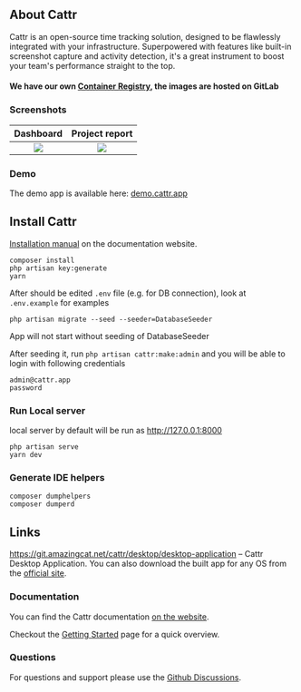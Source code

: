 ## About Cattr
Cattr is an open-source time tracking solution, designed to be flawlessly integrated with your infrastructure. 
Superpowered with features like built-in screenshot capture and activity detection, it's a great instrument to boost 
your team's performance straight to the top.

#### We have our own [Container Registry](https://git.amazingcat.net/cattr/core/app/container_registry/9?orderBy=NAME&sort=desc), the images are hosted on GitLab


### Screenshots
|           Dashboard           |           Project report           |
|:-----------------------------:|:----------------------------------:|
| ![](./examples/dashboard.jpg) | ![](./examples/project_report.jpg) |

### Demo
The demo app is available here: [demo.cattr.app](https://demo.cattr.app) 

## Install Cattr
[Installation manual](https://docs.cattr.app/#/en/getting-started/?id=requirements) on the documentation website.

```
composer install
php artisan key:generate
yarn
```

After should be edited `.env` file (e.g. for DB connection), look at `.env.example` for examples

```
php artisan migrate --seed --seeder=DatabaseSeeder
```

App will not start without seeding of DatabaseSeeder

After seeding it, run `php artisan cattr:make:admin` and you will be able to login with following credentials
```
admin@cattr.app
password
```

### Run Local server

local server by default will be run as <http://127.0.0.1:8000>

```
php artisan serve
yarn dev
```

### Generate IDE helpers

```
composer dumphelpers
composer dumperd
```

## Links

https://git.amazingcat.net/cattr/desktop/desktop-application – Cattr Desktop Application. You can also download the built app for
any OS from the [official site](https://cattr.app/desktop/).

### Documentation

You can find the Cattr documentation [on the website](https://docs.cattr.app).

Checkout the [Getting Started](https://docs.cattr.app/#/en/getting-started/) page for a quick overview.

### Questions

For questions and support please use the [Github Discussions](https://github.com/orgs/cattr-app/discussions). 

